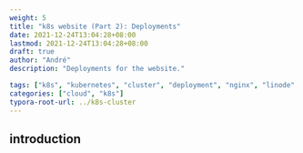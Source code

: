```yaml
---
weight: 5
title: "k8s website (Part 2): Deployments"
date: 2021-12-24T13:04:28+08:00
lastmod: 2021-12-24T13:04:28+08:00
draft: true
author: "André"
description: "Deployments for the website."

tags: ["k8s", "kubernetes", "cluster", "deployment", "nginx", "linode" ]
categories: ["cloud", "k8s"]
typora-root-url: ../k8s-cluster
---
```

## introduction
